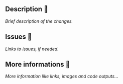 ## Description 📝
_Brief description of the changes._

## Issues 🔗
_Links to issues, if needed._

## More informations 🔎
_More information like links, images and code outputs..._


